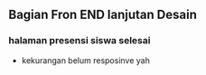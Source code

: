 ## Bagian Fron END lanjutan Desain

### halaman presensi siswa selesai
- kekurangan belum resposinve yah